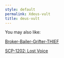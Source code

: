 ```yaml
---
style: default
permalink: Xdeus-vult
title: deus-vult
---
```

You may also like:

[Broker-Bailer-Grifter-THIEF](http://scp-wiki.net/broker-bailer-grifter-thief)

[SCP-1202: Lost Voice](http://scp-wiki.net/scp-1202)
